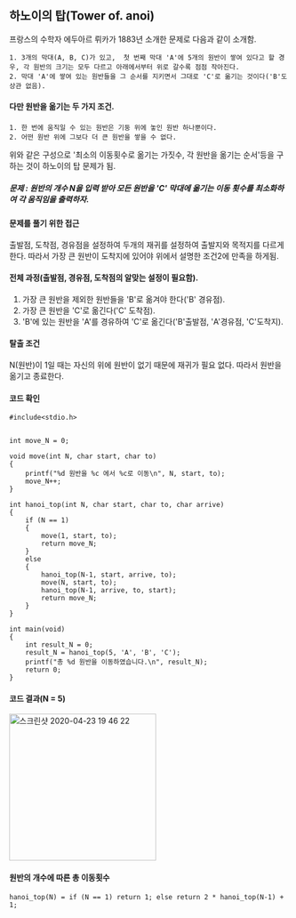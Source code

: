 
## 하노이의 탑(Tower of. anoi)
프랑스의 수학자 에두아르 뤼카가 1883년 소개한 문제로 다음과 같이 소개함.

    1. 3개의 막대(A, B, C)가 있고,  첫 번째 막대 'A'에 5개의 원반이 쌓여 있다고 할 경우, 각 원반의 크기는 모두 다르고 아래에서부터 위로 갈수록 점점 작아진다.
    2. 막대 'A'에 쌓여 있는 원반들을 그 순서를 지키면서 그대로 'C'로 옮기는 것이다('B'도 상관 없음).
    
#### 다만 원반을 옮기는 두 가지 조건.
    
    1. 한 번에 움직일 수 있는 원반은 기둥 위에 놓인 원반 하나뿐이다.
    2. 어떤 원반 위에 그보다 더 큰 원반을 쌓을 수 없다.
    
위와 같은 구성으로 '최소의 이동횟수로 옮기는 가짓수, 각 원반을 옮기는 순서'등을 구하는 것이 하노이의 탑 문제가 됨.

##### 문제 : 원반의 개수 N을 입력 받아 모든 원반을 'C' 막대에 옮기는 이동 횟수를 최소화하여 각 움직임을 출력하자.

#### 문제를 풀기 위한 접근
출발점, 도착점, 경유점을 설정하여 두개의 재귀를 설정하여 출발지와 목적지를 다르게 한다. 따라서 가장 큰 원반이 도착지에 있어야 위에서 설명한 조건2에 만족을 하게됨.

#### 전체 과정(출발점, 경유점, 도착점의 알맞는 설정이 필요함).
1. 가장 큰 원반을 제외한 원반들을 'B'로 옮겨야 한다('B' 경유점).
2. 가장 큰 원반을 'C'로 옮긴다('C' 도착점).
3. 'B'에 있는 원반을 'A'를 경유하여 'C'로 옮긴다('B'출발점, 'A'경유점, 'C'도착지).

#### 탈출 조건
N(원반)이 1일 때는 자신의 위에 원반이 없기 때문에 재귀가 필요 없다. 따라서 원반을 옮기고 종료한다.

#### 코드 확인

    #include<stdio.h>


    int move_N = 0;

    void move(int N, char start, char to)
    {
        printf("%d 원반을 %c 에서 %c로 이동\n", N, start, to);
        move_N++;
    }

    int hanoi_top(int N, char start, char to, char arrive)
    {
        if (N == 1)
        {
            move(1, start, to);
            return move_N;
        }
        else
        {
            hanoi_top(N-1, start, arrive, to);
            move(N, start, to);
            hanoi_top(N-1, arrive, to, start);
            return move_N;
        }
    }

    int main(void)
    {
        int result_N = 0;
        result_N = hanoi_top(5, 'A', 'B', 'C');
        printf("총 %d 원반을 이동하였습니다.\n", result_N);
        return 0;
    }

#### 코드 결과(N = 5)

<img width="264" alt="스크린샷 2020-04-23 19 46 22" src="https://user-images.githubusercontent.com/45933225/80090853-1e1f1500-859b-11ea-9987-55afd1080bfc.png">

#### 원반의 개수에 따른 총 이동횟수

    hanoi_top(N) = if (N == 1) return 1; else return 2 * hanoi_top(N-1) + 1;
